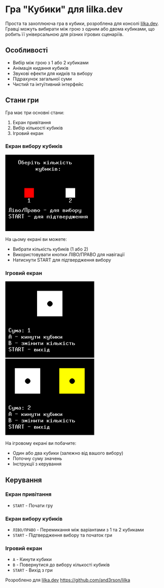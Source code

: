 # Гра "Кубики" для lilka.dev

Проста та захоплююча гра в кубики, розроблена для консолі [lilka.dev](https://lilka.dev/). Гравці можуть вибирати між грою з одним або двома кубиками, що робить її універсальною для різних ігрових сценаріїв.

## Особливості

- Вибір між грою з 1 або 2 кубиками
- Анімація кидання кубиків
- Звукові ефекти для кидків та вибору
- Підрахунок загальної суми
- Чистий та інтуїтивний інтерфейс

## Стани гри

Гра має три основні стани:
1. Екран привітання
2. Вибір кількості кубиків
3. Ігровий екран

### Екран вибору кубиків
![Екран вибору кубиків](screenshots/selection-screen.png)

На цьому екрані ви можете:
- Вибрати кількість кубиків (1 або 2)
- Використовувати кнопки ЛІВО/ПРАВО для навігації
- Натиснути START для підтвердження вибору

### Ігровий екран
![Ігровий екран 1 кубик](screenshots/game-screen-1.png)
![Ігровий екран 2 кубики](screenshots/game-screen-2.png)

На ігровому екрані ви побачите:
- Один або два кубики (залежно від вашого вибору)
- Поточну суму значень
- Інструкції з керування

## Керування

### Екран привітання
- `START` - Почати гру

### Екран вибору кубиків
- `ЛІВО/ПРАВО` - Перемикання між варіантами з 1 та 2 кубиками
- `START` - Підтвердження вибору та початок гри

### Ігровий екран
- `A` - Кинути кубики
- `B` - Повернутися до вибору кількості кубиків
- `START` - Вихід з гри


Розроблено для [lilka.dev](https://lilka.dev/) 
https://github.com/and3rson/lilka
